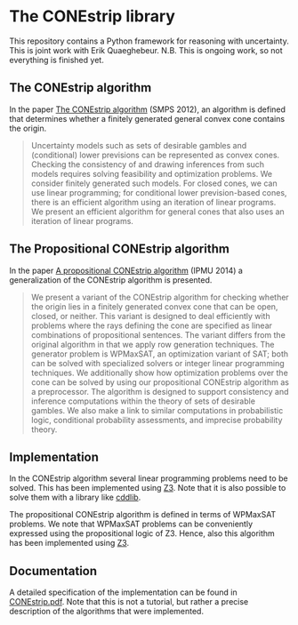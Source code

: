 # The CONEstrip library
This repository contains a Python framework for reasoning with uncertainty.
This is joint work with Erik Quaeghebeur. N.B. This is ongoing work, so not
everything is finished yet.

## The CONEstrip algorithm
In the paper [The CONEstrip algorithm](https://doi.org/10.1007/978-3-642-33042-1_6)
(SMPS 2012), an algorithm is defined that determines whether a finitely generated
general convex cone contains the origin.
> Uncertainty models such as sets of desirable gambles and (conditional)
lower previsions can be represented as convex cones. Checking the consistency of and
drawing inferences from such models requires solving feasibility and optimization
problems. We consider finitely generated such models. For closed cones, we can use
linear programming; for conditional lower prevision-based cones, there is an efficient
algorithm using an iteration of linear programs. We present an efficient algorithm for
general cones that also uses an iteration of linear programs.

## The Propositional CONEstrip algorithm
In the paper [A propositional CONEstrip algorithm](https://doi.org/10.1007/978-3-319-08852-5_48)
(IPMU 2014) a generalization of the CONEstrip algorithm is presented.

>We present a variant of the CONEstrip algorithm for checking whether the origin lies in a finitely generated convex cone that can be
open, closed, or neither. This variant is designed to deal efficiently with
problems where the rays defining the cone are specified as linear combinations of propositional sentences. The variant differs from the original
algorithm in that we apply row generation techniques. The generator
problem is WPMaxSAT, an optimization variant of SAT; both can be
solved with specialized solvers or integer linear programming techniques.
We additionally show how optimization problems over the cone can be
solved by using our propositional CONEstrip algorithm as a preprocessor.
The algorithm is designed to support consistency and inference computations within the theory of sets of desirable gambles. We also make a
link to similar computations in probabilistic logic, conditional probability
assessments, and imprecise probability theory.

## Implementation

In the CONEstrip algorithm several linear programming problems need to be solved.
This has been implemented using [Z3](https://github.com/Z3Prover/z3).
Note that it is also possible to solve them with a library like
[cddlib](https://people.inf.ethz.ch/fukudak/cdd_home/).

The propositional CONEstrip algorithm is defined in terms of WPMaxSAT problems. We
note that WPMaxSAT problems can be conveniently expressed using the propositional
logic of Z3. Hence, also this algorithm has been implemented using
[Z3](https://github.com/Z3Prover/z3).

## Documentation

A detailed specification of the implementation can be found in [CONEstrip.pdf](doc/CONEstrip.pdf).
Note that this is not a tutorial, but rather a precise description of the algorithms
that were implemented.
